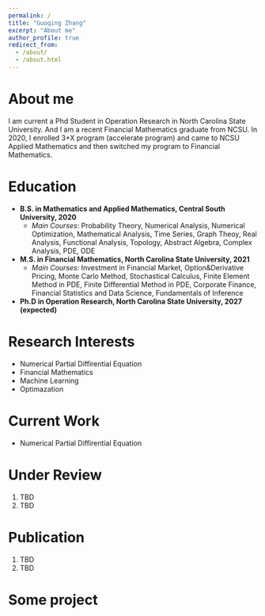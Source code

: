 ```yaml
---
permalink: /
title: "Guoqing Zhang"
excerpt: "About me"
author_profile: true
redirect_from: 
  - /about/
  - /about.html
---
```


About me
=====
I am current a Phd Student in Operation Research in North Carolina State University. And I am a recent Financial Mathematics graduate from NCSU. In 2020, I enrolled 3+X program (accelerate program) and came to NCSU Applied Mathematics and then switched my program to Financial Mathematics.

Education
=====
* **B.S. in Mathematics and Applied Mathematics, Central South University, 2020**
    - *Main Courses*: Probability Theory, Numerical Analysis, Numerical Optimization, Mathematical Analysis, Time Series, Graph Theoy, Real Analysis, Functional Analysis, Topology, Abstract Algebra, Complex Analysis, PDE, ODE
* **M.S. in Financial Mathematics, North Carolina State University, 2021**
    - *Main Courses*: Investment in Financial Market, Option&Derivative Pricing, Monte Carlo Method, Stochastical Calculus, Finite Element Method in PDE, Finite Differential Method in PDE, Corporate Finance, Financial Statistics and Data Science, Fundamentals of Inference
* **Ph.D in Operation Research, North Carolina State University, 2027 (expected)**


Research Interests
======
* Numerical Partial Diffirential Equation
* Financial Mathematics 
* Machine Learning 
* Optimazation 

Current Work
======
* Numerical Partial Diffirential Equation


Under Review
======
1. TBD
1. TBD

Publication
=====
1. TBD
1. TBD

Some project
=====

